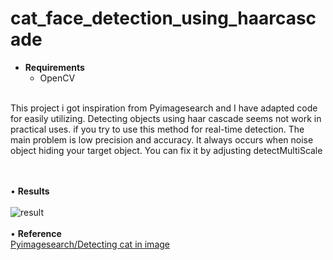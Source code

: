 # cat_face_detection_using_haarcascade
- **Requirements**
  - OpenCV
<br />
This project i got inspiration from  Pyimagesearch and I have adapted code for easily utilizing.
Detecting objects using haar cascade seems not work in practical uses. if you try to use this method for real-time detection. The main problem is low precision and accuracy. It always occurs when noise object hiding your target object. You can fix it by adjusting detectMultiScale

<br /><br /> • **Results** <br /><br />
![result](https://user-images.githubusercontent.com/56642026/74125120-e6910580-4c06-11ea-91f2-46d98f7d5834.PNG)
<br /><br /> • **Reference**<br />
[Pyimagesearch/Detecting cat in image](https://www.pyimagesearch.com/2016/06/20/detecting-cats-in-images-with-opencv/)
